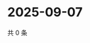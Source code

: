 # 2025-09-07

共 0 条

<!-- BEGIN ZHIHUVIDEO -->
<!-- 最后更新时间 Sun Sep 07 2025 17:10:07 GMT+0800 (China Standard Time) -->

<!-- END ZHIHUVIDEO -->

